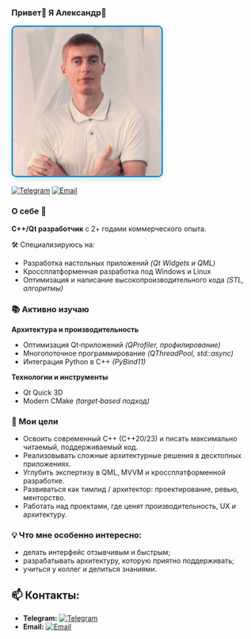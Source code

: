 ###  Привет👋 Я Александр👨
<div align="left">
  <img src="av_img.jpg" width="300" style="border-radius: 10px; border: 3px solid #1793D1; box-shadow: 0 4px 12px rgba(23, 147, 209, 0.2)">
</div>

<div align="left" style="margin: 15px 0;">
    
[![Telegram](https://img.shields.io/badge/-Telegram-0088cc?style=flat&logo=telegram)](https://t.me/kaacpp)
[![Email](https://img.shields.io/badge/-Email-red?style=flat&logo=gmail)](mailto:k92.a@ya.ru)
</div>

### О себе 👀
**C++/Qt разработчик** с 2+ годами коммерческого опыта. 

🛠 Специализируюсь на:
* Разработка настольных приложений *(Qt Widgets и QML)*
* Кроссплатформенная разработка под Windows и Linux
* Оптимизация и написание высокопроизводительного кода *(STL, алгоритмы)*

### 📚 Активно изучаю
**Архитектура и производительность**
- Оптимизация Qt‑приложений *(QProfiler, профилирование)*
- Многопоточное программирование *(QThreadPool, std::async)*
- Интеграция Python в C++ *(PyBind11)*

**Технологии и инструменты**
- Qt Quick 3D
- Modern CMake *(target‑based подход)*

### 🎯 Мои цели
* Освоить современный C++ (C++20/23) и писать максимально читаемый, поддерживаемый код.
* Реализовывать сложные архитектурные решения в десктопных приложениях.
* Углубить экспертизу в QML, MVVM и кроссплатформенной разработке.
* Развиваться как тимлид / архитектор: проектирование, ревью, менторство.
* Работать над проектами, где ценят производительность, UX и архитектуру.

### 💡 Что мне особенно интересно:
- делать интерфейс отзывчивым и быстрым;
- разрабатывать архитектуру, которую приятно поддерживать;
- учиться у коллег и делиться знаниями.

## 📫 Контакты:
- **Telegram:** [![Telegram](https://img.shields.io/badge/-@kaacpp-0088cc?style=flat&logo=telegram)](https://t.me/kaacpp)
- **Email:** [![Email](https://img.shields.io/badge/-k92.a@ya.ru-red?style=flat&logo=gmail&logoColor=white)](mailto:k92.a@ya.ru)
